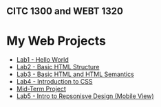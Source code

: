 ## CITC 1300 and WEBT 1320
<h1>My Web Projects</h1>

<ul>
    <li><a href="lab1/index.html" target="_blank">Lab1 - Hello World</a></li>
    <li><a href="lab2/index.html" target="_blank">Lab2 - Basic HTML Structure</a></li>
    <li><a href="lab3/index.html" target="_blank">Lab3 - Basic HTML and HTML Semantics</a></li>
    <li><a href="lab4/index.html" target="_blank">Lab4 - Introduction to CSS</a></li>
    <li><a href="midterm/index.html" target="_blank">Mid-Term Project</a></li>
    <li><a href="lab5/index.html" target="_blank">Lab5 - Intro to Repsonisve Design (Mobile View)</a></li>
    
</ul>


